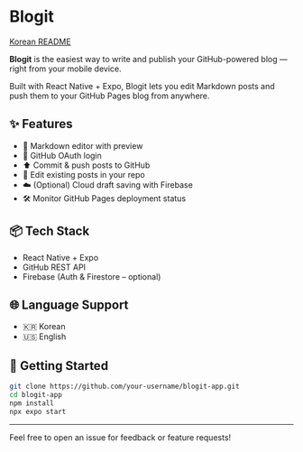 # Blogit

[Korean README](./README.md)

**Blogit** is the easiest way to write and publish your GitHub-powered blog — right from your mobile device.

Built with React Native + Expo, Blogit lets you edit Markdown posts and push them to your GitHub Pages blog from anywhere.

## ✨ Features

- 📄 Markdown editor with preview
- 🔐 GitHub OAuth login
- ⬆️ Commit & push posts to GitHub
- 📁 Edit existing posts in your repo
- ☁️ (Optional) Cloud draft saving with Firebase
- 🛠️ Monitor GitHub Pages deployment status

## 📦 Tech Stack

- React Native + Expo
- GitHub REST API
- Firebase (Auth & Firestore – optional)

## 🌐 Language Support

- 🇰🇷 Korean
- 🇺🇸 English

## 📌 Getting Started

```bash
git clone https://github.com/your-username/blogit-app.git
cd blogit-app
npm install
npx expo start
```

---

Feel free to open an issue for feedback or feature requests!
